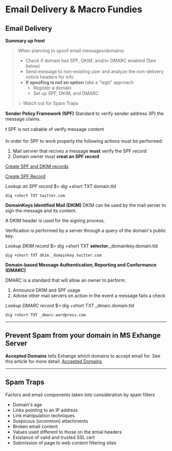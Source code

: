 # Email Delivery & Macro Fundies

## Email Delivery
**Summary up front**
> When planning to spoof email messages/domains:
> - Check if domain has SPF, DKIM, and/or DMARC enabled (See below)
> - Send message to non-existing user and analyze the non-delivery notice headers for info
> - **If spoofing is not an option** take a "legit" approach
> 	- Register a domain
>	 - Set up SPF, DKIM, and DMARC
> 
>:boom: Watch out for Spam Traps 


**Sender Policy Framework (SPF)**
Standard to verify sender address (IP) the message claims.

:exclamation: SPF is not cabable of verify message content

In order for SPF to work properly the following actions must be performed:
1. Mail servrer that recives a message **must** verify the SPF record
2. Domain owner must **creat an SPF record**

[Create SPF and DKIM records](https://www.linuxbabe.com/mail-server/setting-up-dkim-and-spf)

[Create SPF Record](https://www.dmarcanalyzer.com/spf/how-to-create-an-spf-txt-record/)

*Lookup an SPF record*
$> dig +short TXT domain.tld
```
dig +short TXT twitter.com
```

**DomainKeys Identified Mail (DKIM)**
DKIM can be used by the mail server to sign the message and its content.  

A DKIM header is used for the signing process.

Verification is performed by a server through a query of the domain's public key.

*Lookup DKIM record*
$> dig +short TXT **selector**._domainkey.domain.tld

```
dig +short TXT dkim._domainkey.twitter.com
```
**Domain-based Message Authentication, Reporting and Conformance (DMARC)**

DMARC is a standard that will allow an owner to perform:
1. Announce DKIM and SPF usage
2. Advise other mail servers on action in the event a message fails a check

*Lookup DMARC record*
$> dig +short TXT _dmarc.domain.tld

```
dig +short TXT _dmarc.wordpress.com
```
___
## Prevent Spam from your domain in MS Exhange Server
**Accepted Domains** tells Exhange which domains to accept email for.
See this article for more detail: [Accepted Domains](https://exchangepedia.com/2008/09/how-to-prevent-annoying-spam-from-your-own-domain.html)
___

## Spam Traps
Factors and email components taken into consideration by spam filters

- Domain's age
- Links pointing to an IP address
- Link manipulation techniques
- Suspicous (ucommon) attachments
- Broken email content
- Values used different to those on the emial headers
- Existance of valid and trusted SSL cert
- Submission of page to web content filtering sites
